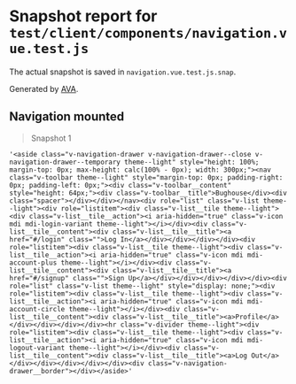 # Snapshot report for `test/client/components/navigation.vue.test.js`

The actual snapshot is saved in `navigation.vue.test.js.snap`.

Generated by [AVA](https://ava.li).

## Navigation mounted

> Snapshot 1

    '<aside class="v-navigation-drawer v-navigation-drawer--close v-navigation-drawer--temporary theme--light" style="height: 100%; margin-top: 0px; max-height: calc(100% - 0px); width: 300px;"><nav class="v-toolbar theme--light" style="margin-top: 0px; padding-right: 0px; padding-left: 0px;"><div class="v-toolbar__content" style="height: 64px;"><div class="v-toolbar__title">Bughouse</div><div class="spacer"></div></div></nav><div role="list" class="v-list theme--light"><div role="listitem"><div class="v-list__tile theme--light"><div class="v-list__tile__action"><i aria-hidden="true" class="v-icon mdi mdi-login-variant theme--light"></i></div><div class="v-list__tile__content"><div class="v-list__tile__title"><a href="#/login" class="">Log In</a></div></div></div></div><div role="listitem"><div class="v-list__tile theme--light"><div class="v-list__tile__action"><i aria-hidden="true" class="v-icon mdi mdi-account-plus theme--light"></i></div><div class="v-list__tile__content"><div class="v-list__tile__title"><a href="#/signup" class="">Sign Up</a></div></div></div></div></div><div role="list" class="v-list theme--light" style="display: none;"><div role="listitem"><div class="v-list__tile theme--light"><div class="v-list__tile__action"><i aria-hidden="true" class="v-icon mdi mdi-account-circle theme--light"></i></div><div class="v-list__tile__content"><div class="v-list__tile__title"><a>Profile</a></div></div></div></div><hr class="v-divider theme--light"><div role="listitem"><div class="v-list__tile theme--light"><div class="v-list__tile__action"><i aria-hidden="true" class="v-icon mdi mdi-logout-variant theme--light"></i></div><div class="v-list__tile__content"><div class="v-list__tile__title"><a>Log Out</a></div></div></div></div></div><div class="v-navigation-drawer__border"></div></aside>'
